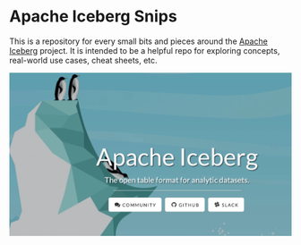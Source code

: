 # Apache Iceberg Snips
This is a repository for every small bits and pieces around the [Apache Iceberg](https://iceberg.apache.org) project. It is intended to be a helpful repo for exploring concepts, real-world use cases, cheat sheets, etc.  

![alt text](https://github.com/dipankarmazumdar/icebergsnips/blob/main/ice_rep.png?raw=true)
